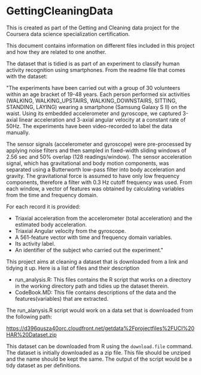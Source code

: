 # GettingCleaningData
This is created as part of the Getting and Cleaning data project for the Coursera data science specialization certification.

This document contains information on different files included in this project and how they are related to one another.

The dataset that is tidied is as part of an experiment to classify human activity recognition using smartphones. From the readme file that comes with the dataset:

"The experiments have been carried out with a group of 30 volunteers within an age bracket of 19-48 years. Each person performed six activities (WALKING, WALKING_UPSTAIRS, WALKING_DOWNSTAIRS, SITTING, STANDING, LAYING) wearing a smartphone (Samsung Galaxy S II) on the waist. Using its embedded accelerometer and gyroscope, we captured 3-axial linear acceleration and 3-axial angular velocity at a constant rate of 50Hz. The experiments have been video-recorded to label the data manually.

The sensor signals (accelerometer and gyroscope) were pre-processed by applying noise filters and then sampled in fixed-width sliding windows of 2.56 sec and 50% overlap (128 readings/window). The sensor acceleration signal, which has gravitational and body motion components, was separated using a Butterworth low-pass filter into body acceleration and gravity. The gravitational force is assumed to have only low frequency components, therefore a filter with 0.3 Hz cutoff frequency was used. From each window, a vector of features was obtained by calculating variables from the time and frequency domain.

For each record it is provided:

  - Triaxial acceleration from the accelerometer (total acceleration) and the estimated body acceleration.
  - Triaxial Angular velocity from the gyroscope. 
  - A 561-feature vector with time and frequency domain variables. 
  - Its activity label. 
  - An identifier of the subject who carried out the experiment."

This project aims at cleaning a dataset that is downloaded from a link and tidying it up. Here is a list of files and their description
  - run_analysis.R: This files contains the R script that works on a directory in the working directory path and tidies up the dataset therein. 
  - CodeBook.MD: This file contains descriptions of the data and the features(variables) that are extracted.

The run_alanysis.R script would work on a data set that is downloaded from the following path: 

https://d396qusza40orc.cloudfront.net/getdata%2Fprojectfiles%2FUCI%20HAR%20Dataset.zip 

This dataset can be downloaded from R using the ```download.file``` command. The dataset is initially downloaded as a zip file. This file should be unziped and the name should be kept the same. The output of the script would be a tidy dataset as per definitions.
